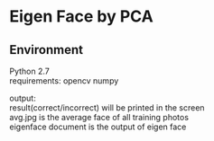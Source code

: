 Eigen Face by PCA
=
Environment
-
Python 2.7<br>
requirements: opencv numpy<br>

output: <br>
	result(correct/incorrect) will be printed in the screen<br>
	avg.jpg is the average face of all training photos<br>
	eigenface document is the output of eigen face<br>
